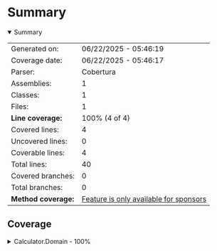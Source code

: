 # Summary
<details open><summary>Summary</summary>

|||
|:---|:---|
| Generated on: | 06/22/2025 - 05:46:19 |
| Coverage date: | 06/22/2025 - 05:46:17 |
| Parser: | Cobertura |
| Assemblies: | 1 |
| Classes: | 1 |
| Files: | 1 |
| **Line coverage:** | 100% (4 of 4) |
| Covered lines: | 4 |
| Uncovered lines: | 0 |
| Coverable lines: | 4 |
| Total lines: | 40 |
| Covered branches: | 0 |
| Total branches: | 0 |
| **Method coverage:** | [Feature is only available for sponsors](https://reportgenerator.io/pro) |

</details>

## Coverage
<details><summary>Calculator.Domain - 100%</summary>

|**Name**|**Line**|**Branch**|
|:---|---:|---:|
|**Calculator.Domain**|**100%**|****|
|Calculator.Domain.Calculator|100%||

</details>
